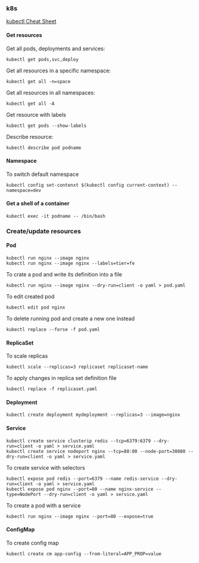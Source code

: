 ### k8s

[kubectl Cheat Sheet](https://kubernetes.io/docs/reference/kubectl/cheatsheet/)

#### Get resources
Get all pods, deployments and services:
```
kubectl get pods,svc,deploy
```

Get all resources in a specific namespace:
```
kubectl get all -n=space
```

Get all resources in all namespaces:
```
kubectl get all -A
```

Get resource with labels
```
kubectl get pods --show-labels
```

Describe resource:
```
kubectl describe pod podname
```

#### Namespace
To switch default namespace
```
kubectl config set-contenxt $(kubectl config current-context) --namespace=dev
```

#### Get a shell of a container 
```
kubectl exec -it podname -- /bin/bash
```

### Create/update resources

#### Pod
```
kubectl run nginx --image nginx
kubectl run nginx --image nginx --labels=tier=fe
```

To crate a pod and write its definition into a file
```
kubectl run nginx --image nginx --dry-run=client -o yaml > pod.yaml
```

To edit created pod
```
kubectl edit pod nginx
```

To delete running pod and create a new one instead
```
kubectl replace --forse -f pod.yaml
```

#### ReplicaSet
To scale replicas
```
kubectl scale --replicas=3 replicaset replicaset-name
```

To apply changes in replica set definition file
```
kubectl replace -f replicaset.yaml
```

#### Deployment
```
kubectl create deployment mydeployment --replicas=3 --image=nginx
```

#### Service
```
kubectl create service clusterip redis --tcp=6379:6379 --dry-run=client -o yaml > service.yaml
kubectl create service nodeport nginx --tcp=80:80 --node-port=30080 --dry-run=client -o yaml > service.yaml
```

To create service with selectors
```
kubectl expose pod redis --port=6379 --name redis-service --dry-run=client -o yaml > service.yaml
kubectl expose pod nginx --port=80 --name nginx-service --type=NodePort --dry-run=client -o yaml > service.yaml
```

To create a pod with a service
```
kubectl run nginx --image nginx --port=80 --expose=true
```

#### ConfigMap
To create config map
```
kubectl create cm app-config --from-literal=APP_PROP=value
```
